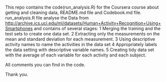 This repo contains the code(run_analysis.R) for the Coursera course about getting and cleaning data, README.md file and Codebook.md file.
run_analysis.R file analyse the Data from http://archive.ics.uci.edu/ml/datasets/Human+Activity+Recognition+Using+Smartphones and contains of several stages:
1 Merging the training and the test sets to create one data set.
2 Extracting only the measurements on the mean and standard deviation for each measurement. 
3 Using descriptive activity names to name the activities in the data set
4 Appropriately labels the data setting with descriptive variable names. 
5 Creating tidy data set with the average of each variable for each activity and each subject.

All comments you can find in the code.

Thank you.
